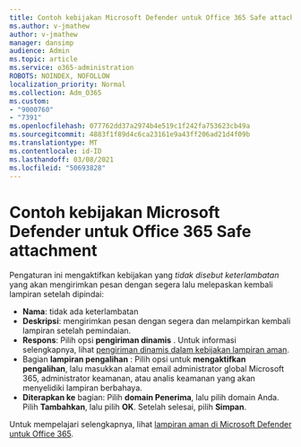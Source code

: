 ```yaml
---
title: Contoh kebijakan Microsoft Defender untuk Office 365 Safe attachment
ms.author: v-jmathew
author: v-jmathew
manager: dansimp
audience: Admin
ms.topic: article
ms.service: o365-administration
ROBOTS: NOINDEX, NOFOLLOW
localization_priority: Normal
ms.collection: Adm_O365
ms.custom:
- "9000760"
- "7391"
ms.openlocfilehash: 077762dd37a2974b4e519c1f242fa753623cb49a
ms.sourcegitcommit: 4883f1f89d4c6ca23161e9a43ff206ad21d4f09b
ms.translationtype: MT
ms.contentlocale: id-ID
ms.lasthandoff: 03/08/2021
ms.locfileid: "50693828"
---
```

# <a name="example-microsoft-defender-for-office-365-safe-attachment-policy"></a>Contoh kebijakan Microsoft Defender untuk Office 365 Safe attachment

Pengaturan ini mengaktifkan kebijakan yang *tidak disebut keterlambatan* yang akan mengirimkan pesan dengan segera lalu melepaskan kembali lampiran setelah dipindai:

- **Nama**: tidak ada keterlambatan
- **Deskripsi**: mengirimkan pesan dengan segera dan melampirkan kembali lampiran setelah pemindaian.
- **Respons**: Pilih opsi **pengiriman dinamis** . Untuk informasi selengkapnya, lihat [pengiriman dinamis dalam kebijakan lampiran aman](https://go.microsoft.com/fwlink/?linkid=2092328).
- Bagian **lampiran pengalihan** : Pilih opsi untuk **mengaktifkan pengalihan**, lalu masukkan alamat email administrator global Microsoft 365, administrator keamanan, atau analis keamanan yang akan menyelidiki lampiran berbahaya.
- **Diterapkan ke** bagian: Pilih **domain Penerima**, lalu pilih domain Anda. Pilih **Tambahkan**, lalu pilih **OK**. Setelah selesai, pilih **Simpan**.

Untuk mempelajari selengkapnya, lihat [lampiran aman di Microsoft Defender untuk Office 365](https://go.microsoft.com/fwlink/?linkid=2092213).
